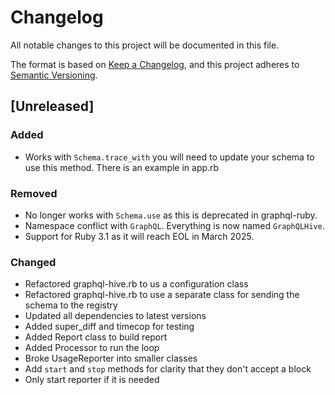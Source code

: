 # Changelog

All notable changes to this project will be documented in this file.

The format is based on [Keep a Changelog](https://keepachangelog.com/en/1.1.0/),
and this project adheres to [Semantic Versioning](https://semver.org/spec/v2.0.0.html).

## [Unreleased]

### Added
- Works with `Schema.trace_with` you will need to update your schema to use this method. There is an example in app.rb

### Removed
- No longer works with `Schema.use` as this is deprecated in graphql-ruby.
- Namespace conflict with `GraphQL`. Everything is now named `GraphQLHive`.
- Support for Ruby 3.1 as it will reach EOL in March 2025.

### Changed
- Refactored graphql-hive.rb to us a configuration class
- Refactored graphql-hive.rb to use a separate class for sending the schema to the registry
- Updated all dependencies to latest versions
- Added super_diff and timecop for testing
- Added Report class to build report
- Added Processor to run the loop
- Broke UsageReporter into smaller classes
- Add `start` and `stop` methods for clarity that they don't accept a block
- Only start reporter if it is needed
